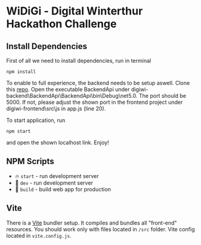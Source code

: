 # WiDiGi - Digital Winterthur Hackathon Challenge

## Install Dependencies

First of all we need to install dependencies, run in terminal
```
npm install
```

To enable to full experience, the backend needs to be setup aswell. Clone this [repo](https://github.com/jerryzhch/digiwi-backend). Open the executable BackendApi under digiwi-backend\BackendApi\BackendApi\bin\Debug\net5.0. The port should be 5000. If not, please adjust the shown port in the frontend project under digiwi-frontend\src\js in app.js (line 20).

To start application, run

```
npm start
```

and open the shown localhost link. Enjoy!

## NPM Scripts

* 🔥 `start` - run development server
* 🔧 `dev` - run development server
* 🔧 `build` - build web app for production

## Vite

There is a [Vite](https://vitejs.dev) bundler setup. It compiles and bundles all "front-end" resources. You should work only with files located in `/src` folder. Vite config located in `vite.config.js`.
